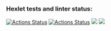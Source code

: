 ### Hexlet tests and linter status:
[![Actions Status](https://github.com/IgorSerebryakov/php-project-48/actions/workflows/hexlet-check.yml/badge.svg)](https://github.com/IgorSerebryakov/php-project-48/actions)
[![Actions Status](https://github.com/IgorSerebryakov/php-project-48/actions/workflows/action-check.yml/badge.svg)](https://github.com/IgorSerebryakov/php-project-48/actions/workflows/action-check.yml)
<a href="https://codeclimate.com/github/IgorSerebryakov/php-project-48/maintainability"><img src="https://api.codeclimate.com/v1/badges/d452488664e32b92df58/maintainability" /></a>
<a href="https://codeclimate.com/github/IgorSerebryakov/php-project-48/test_coverage"><img src="https://api.codeclimate.com/v1/badges/d452488664e32b92df58/test_coverage" /></a>